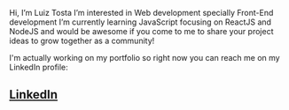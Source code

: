 Hi, I’m Luiz Tosta
I’m interested in Web development specially Front-End development
I’m currently learning JavaScript focusing on ReactJS and NodeJS and would be awesome if you come to me to share your project ideas to grow together as a community!

I'm actually working on my portfolio so right now you can reach me on my LinkedIn profile:
<h2><a href="www.linkedin.com/in/lfilipets">LinkedIn</a></h2>
